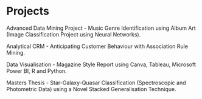 # Projects

Advanced Data Mining Project - Music Genre Identification using Album Art (Image Classification Project using Neural Networks).

Analytical CRM - Anticipating Customer Behaviour with Association Rule Mining.

Data Visualisation - Magazine Style Report using Canva, Tableau, Microsoft Power BI, R and Python.

Masters Thesis - Star-Galaxy-Quasar Classification (Spectroscopic and Photometric Data) using a Novel Stacked Generalisation Technique. 

